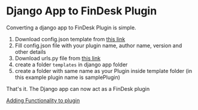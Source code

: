 # Django App to FinDesk Plugin
Converting a django app to FinDesk Plugin is simple.
1. Download config.json template from [this link](https://github.com/SaadJamilAkhtar/FinDesk-Plugin-Sample-Files)
2. Fill config.json file with your plugin name, author name, version and other details
3. Download urls.py file from [this link](https://github.com/SaadJamilAkhtar/FinDesk-Plugin-Sample-Files)
4. create a folder `templates` in django app folder
5. create a folder with same name as your Plugin inside template folder (in this example plugin name is samplePlugin)

That's it. The Django app can now act as a FinDesk plugin

[Adding Functionality to plugin](./creatingFirstPlugin)
